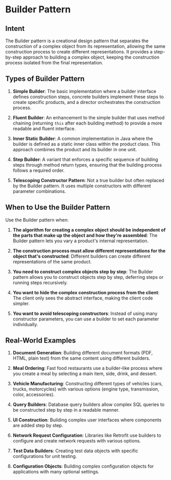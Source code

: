 # Builder Pattern

## Intent
The Builder pattern is a creational design pattern that separates the construction of a complex object from its representation, allowing the same construction process to create different representations. It provides a step-by-step approach to building a complex object, keeping the construction process isolated from the final representation.

## Types of Builder Pattern

1. **Simple Builder**: The basic implementation where a builder interface defines construction steps, concrete builders implement these steps to create specific products, and a director orchestrates the construction process.

2. **Fluent Builder**: An enhancement to the simple builder that uses method chaining (returning `this` after each building method) to provide a more readable and fluent interface.

3. **Inner Static Builder**: A common implementation in Java where the builder is defined as a static inner class within the product class. This approach combines the product and its builder in one unit.

4. **Step Builder**: A variant that enforces a specific sequence of building steps through method return types, ensuring that the building process follows a required order.

5. **Telescoping Constructor Pattern**: Not a true builder but often replaced by the Builder pattern. It uses multiple constructors with different parameter combinations.

## When to Use the Builder Pattern

Use the Builder pattern when:

1. **The algorithm for creating a complex object should be independent of the parts that make up the object and how they're assembled**: The Builder pattern lets you vary a product's internal representation.

2. **The construction process must allow different representations for the object that's constructed**: Different builders can create different representations of the same product.

3. **You need to construct complex objects step by step**: The Builder pattern allows you to construct objects step by step, deferring steps or running steps recursively.

4. **You want to hide the complex construction process from the client**: The client only sees the abstract interface, making the client code simpler.

5. **You want to avoid telescoping constructors**: Instead of using many constructor parameters, you can use a builder to set each parameter individually.

## Real-World Examples

1. **Document Generation**: Building different document formats (PDF, HTML, plain text) from the same content using different builders.

2. **Meal Ordering**: Fast food restaurants use a builder-like process where you create a meal by selecting a main item, side, drink, and dessert.

3. **Vehicle Manufacturing**: Constructing different types of vehicles (cars, trucks, motorcycles) with various options (engine type, transmission, color, accessories).

4. **Query Builders**: Database query builders allow complex SQL queries to be constructed step by step in a readable manner.

5. **UI Construction**: Building complex user interfaces where components are added step by step.

6. **Network Request Configuration**: Libraries like Retrofit use builders to configure and create network requests with various options.

7. **Test Data Builders**: Creating test data objects with specific configurations for unit testing.

8. **Configuration Objects**: Building complex configuration objects for applications with many optional settings.
